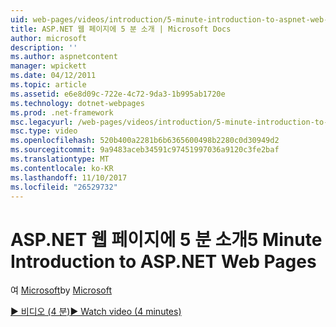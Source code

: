 ```yaml
---
uid: web-pages/videos/introduction/5-minute-introduction-to-aspnet-web-pages
title: ASP.NET 웹 페이지에 5 분 소개 | Microsoft Docs
author: microsoft
description: ''
ms.author: aspnetcontent
manager: wpickett
ms.date: 04/12/2011
ms.topic: article
ms.assetid: e6e8d09c-722e-4c72-9da3-1b995ab1720e
ms.technology: dotnet-webpages
ms.prod: .net-framework
msc.legacyurl: /web-pages/videos/introduction/5-minute-introduction-to-aspnet-web-pages
msc.type: video
ms.openlocfilehash: 520b400a2281b6b6365600498b2280c0d30949d2
ms.sourcegitcommit: 9a9483aceb34591c97451997036a9120c3fe2baf
ms.translationtype: MT
ms.contentlocale: ko-KR
ms.lasthandoff: 11/10/2017
ms.locfileid: "26529732"
---
```

<a name="5-minute-introduction-to-aspnet-web-pages"></a><span data-ttu-id="0c41a-102">ASP.NET 웹 페이지에 5 분 소개</span><span class="sxs-lookup"><span data-stu-id="0c41a-102">5 Minute Introduction to ASP.NET Web Pages</span></span>
====================
<span data-ttu-id="0c41a-103">여 [Microsoft](https://github.com/microsoft)</span><span class="sxs-lookup"><span data-stu-id="0c41a-103">by [Microsoft](https://github.com/microsoft)</span></span>

[<span data-ttu-id="0c41a-104">&#9654; 비디오 (4 분)</span><span class="sxs-lookup"><span data-stu-id="0c41a-104">&#9654; Watch video (4 minutes)</span></span>](https://channel9.msdn.com/Blogs/ASP-NET-Site-Videos/5-minute-introduction-to-aspnet-web-pages)
